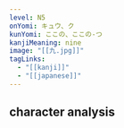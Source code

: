 ```yaml
---
level: N5
onYomi: キュウ、ク
kunYomi: ここの、ここの-つ
kanjiMeaning: nine
image: "[[九.jpg]]"
tagLinks:
  - "[[kanji]]"
  - "[[japanese]]"
---
```

## character analysis